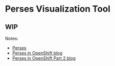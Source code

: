 # Perses Visualization Tool

## WIP

Notes: 


* [Perses](https://github.com/perses/perses)
* [Perses in OpenShift blog](https://developers.redhat.com/articles/2024/07/10/introducing-new-traces-ui-red-hat-openshift-web-console)
* [Perses in OpenShift Part 2 blog](https://developers.redhat.com/articles/2024/09/19/enhancements-traces-ui-openshift-web-console-technology-preview-release)


